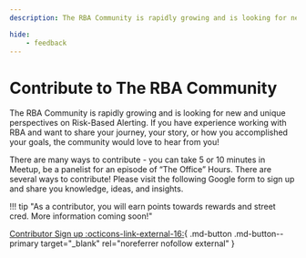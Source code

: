 ```yaml
---
description: The RBA Community is rapidly growing and is looking for new and unique perspectives on Risk-Based Alerting. If you have experience working with RBA and want to share your journey, the community would love to hear from you!

hide:
    - feedback
---
```


# Contribute to The RBA Community

The RBA Community is rapidly growing and is looking for new and unique perspectives on Risk-Based Alerting. If you have experience working with RBA and want to share your journey, your story, or how you accomplished your goals, the community would love to hear from you!

There are many ways to contribute - you can take 5 or 10 minutes in Meetup, be a panelist for an episode of “The Office” Hours. There are several ways to contribute! Please visit the following Google form to sign up and share you knowledge, ideas, and insights. 

!!! tip "As a contributor, you will earn points towards rewards and street cred. More information coming soon!"

[Contributor Sign up :octicons-link-external-16:](https://forms.gle/ig7o7THxeu7D8anv9 "Sign up to become a contributor of The RBA Community"){ .md-button .md-button--primary target="_blank" rel="noreferrer nofollow external" }